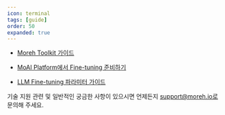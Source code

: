 ```yaml
---
icon: terminal
tags: [guide]
order: 50
expanded: true
---
```


- [Moreh Toolkit 가이드](moreh_toolkit.md)

- [MoAI Platform에서 Fine-tuning 준비하기](Prepare_Fine_tuning_MoAI.md)

- [LLM Fine-tuning 파라미터 가이드](LLM_param_guide.md)

기술 지원 관련 및 일반적인 궁금한 사항이 있으시면 언제든지 support@moreh.io로 문의해 주세요.

